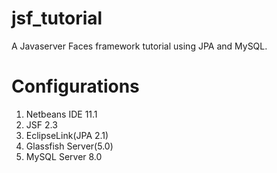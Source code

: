 # jsf_tutorial
A Javaserver Faces framework tutorial using JPA and MySQL.
# Configurations
1. Netbeans IDE 11.1
2. JSF 2.3
3. EclipseLink(JPA 2.1)
4. Glassfish Server(5.0)
5. MySQL Server 8.0
